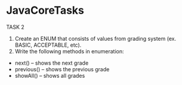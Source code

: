 # JavaCoreTasks
TASK 2
1. Create an ENUM that consists of values from grading system (ex. BASIC, 
ACCEPTABLE, etc). 
2. Write the following methods in enumeration:
- next() – shows the next grade
- previous() – shows the previous grade
- showAll() – shows all grades
